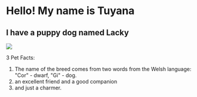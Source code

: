 # Hello! My name is Tuyana

## I have a puppy dog named Lacky

![](C:/Users/tuyan/Desktop/korgi-3.jpg)


3 Pet Facts:
1. The name of the breed comes from two words from the Welsh language: "Cor" - dwarf, "Gi" - dog.
2. an excellent friend and a good companion
3. and just a charmer.
